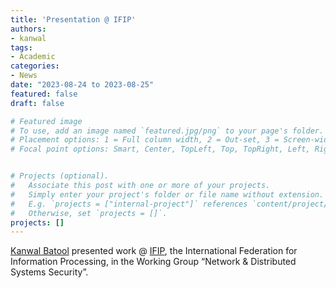 ```yaml
---
title: 'Presentation @ IFIP'
authors:
- kanwal
tags:
- Academic
categories:
- News
date: "2023-08-24 to 2023-08-25"
featured: false
draft: false

# Featured image
# To use, add an image named `featured.jpg/png` to your page's folder.
# Placement options: 1 = Full column width, 2 = Out-set, 3 = Screen-width
# Focal point options: Smart, Center, TopLeft, Top, TopRight, Left, Right, BottomLeft, Bottom, BottomRight


# Projects (optional).
#   Associate this post with one or more of your projects.
#   Simply enter your project's folder or file name without extension.
#   E.g. `projects = ["internal-project"]` references `content/project/deep-learning/index.md`.
#   Otherwise, set `projects = []`.
projects: []
---
```


[Kanwal Batool](https://cci-research.nl/author/kanwal-batool/) presented work @ [IFIP](https://ifip.org/), the International Federation for Information Processing, in the Working Group “Network & Distributed Systems Security”.
